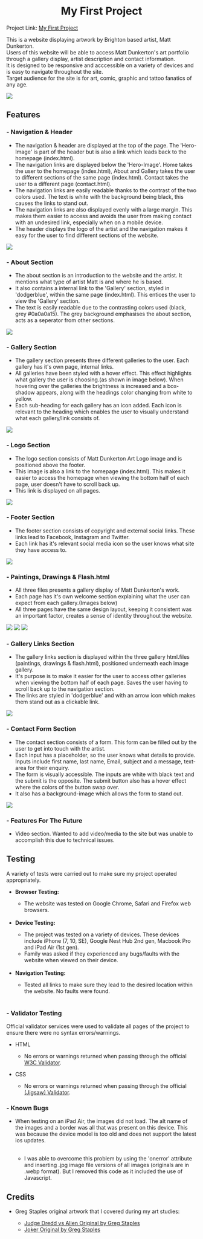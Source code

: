 <h1 align="center">My First Project</h1>
Project Link: <a href="https://mattdunks94.github.io/my-first-project/index.html">My First Project</a>
<p>This is a website displaying artwork by Brighton based artist, Matt Dunkerton.<br>
Users of this website will be able to access Matt Dunkerton's art portfolio through a gallery display, artist description and contact information.<br>
It is designed to be responsive and acccessible on a variety of devices and is easy to navigate throughout the site.<br>
Target audience for the site is for art, comic, graphic and tattoo fanatics of any age.</p>

<img src="assets/images/readme-images/ami-responsive.png">

<h2>Features</h2>

### - Navigation & Header
<ul>
  <li>The navigation & header are displayed at the top of the page. The 'Hero-Image' is part of the header but is also a link which leads back to the homepage (index.html).</li>
  <li>The navigation links are displayed below the 'Hero-Image'. Home takes the user to the homepage (index.html), About and Gallery takes the user to different sections of the same page (index.html). Contact takes the user to a different page (contact.html).</li>
  <li>The navigation links are easily readable thanks to the contrast of the two colors used. The text is white with the background being black, this causes the links to stand out.</li>
  <li>The navigation links are also displayed evenly with a large margin. This makes them easier to access and avoids the user from making contact with an undesired link, especially when on a mobile device.</li>
  <li>The header displays the logo of the artist and the navigation makes it easy for the user to find different sections of the website.</li>
</ul>
<img src="assets/images/readme-images/header-nav.png">

### - About Section
<ul>
  <li>The about section is an introduction to the website and the artist. It mentions what type of artist Matt is and where he is based.</li> 
  <li>It also contains a internal link to the 'Gallery' section, styled in 'dodgerblue', within the same page (index.html). This entices the user to view the 'Gallery' section.</li>
  <li>The text is easily readable due to the contrasting colors used (black, grey #0a0a0a15). The grey background emphasises the about section, acts as a seperator from other sections.</li>
</ul>
<img src="assets/images/readme-images/about-section.png">

### - Gallery Section
<ul>
  <li>The gallery section presents three different galleries to the user. Each gallery has it's own page, internal links.</li>
  <li>All galleries have been styled with a hover effect. This effect highlights what gallery the user is choosing.(as shown in image below). When hovering over the galleries the brightness is increased and a box-shadow appears, along with the headings color changing from white to yellow.</li>
  <li>Each sub-heading for each gallery has an icon added. Each icon is relevant to the heading which enables the user to visually understand what each gallery/link consists of.</li>
</ul>
<img src="assets/images/readme-images/gallery-section.png">

### - Logo Section
<ul>
  <li>The logo section consists of Matt Dunkerton Art Logo image and is positioned above the footer.</li>
  <li>This image is also a link to the homepage (index.html). This makes it easier to access the homepage when viewing the bottom half of each page, user doesn't have to scroll back up.</li>
  <li>This link is displayed on all pages.</li>
</ul>
<img src="assets/images/readme-images/logo-section.png">

### - Footer Section
<ul>
  <li>The footer section consists of copyright and external social links. These links lead to Facebook, Instagram and Twitter.</li>
  <li>Each link has it's relevant social media icon so the user knows what site they have access to.</li>
</ul>
<img src="assets/images/readme-images/footer-section.png">

### - Paintings, Drawings & Flash.html 
<ul>
  <li>All three files presents a gallery display of Matt Dunkerton's work.</li>
  <li>Each page has it's own welcome section explaining what the user can expect from each gallery.(Images below)</li>
  <li>All three pages have the same design layout, keeping it consistent was an important factor, creates a sense of identity throughout the website.</li>
</ul>
<img src="assets/images/readme-images/paintings-gallery.png">
<img src="assets/images/readme-images/drawings-gallery.png">
<img src="assets/images/readme-images/tattoo-flash-gallery.png">

### - Gallery Links Section
<ul>
  <li>The gallery links section is displayed within the three gallery html.files (paintings, drawings & flash.html), positioned underneath each image gallery.</li>
  <li>It's purpose is to make it easier for the user to access other galleries when viewing the bottom half of each page. Saves the user having to scroll back up to the navigation section.</li>
  <li>The links are styled in 'dodgerblue' and with an arrow icon which makes them stand out as a clickable link.</li>
</ul>
<img src="assets/images/readme-images/gallery-links.png">

### - Contact Form Section
<ul>
  <li>The contact section consists of a form. This form can be filled out by the user to get into touch with the artist.</li>
  <li>Each input has a placeholder, so the user knows what details to provide. Inputs include first name, last name, Email, subject and a message, text-area for their enquiry.</li>
  <li>The form is visually accessible. The inputs are white with black text and the submit is the opposite. The submit button also has a hover effect where the colors of the button swap over.</li>
  <li>It also has a background-image which allows the form to stand out.</li>
</ul>
<img src="assets/images/readme-images/contact-form.png">

### - Features For The Future
<ul>
  <li>Video section. Wanted to add video/media to the site but was unable to accomplish this due to technical issues.</li>
</ul>

## Testing
A variety of tests were carried out to make sure my project operated appropriately.
<ul>
  <li><strong>Browser Testing:</strong></li>
  <ul>
    <li>The website was tested on Google Chrome, Safari and Firefox web browsers.</li>
  </ul><br>
  <li><strong>Device Testing:</strong></li>
  <ul>
    <li>The project was tested on a variety of devices. These devices include iPhone (7, 10, SE), Google Nest Hub 2nd gen, Macbook Pro and iPad Air (1st gen).</li>
    <li>Family was asked if they experienced any bugs/faults with the website when viewed on their device.</li>
  </ul><br>
  <li><strong>Navigation Testing:</strong></li>
  <ul>
    <li>Tested all links to make sure they lead to the desired location within the website. No faults were found.</li>
  </ul><br>
</ul>

### - Validator Testing
Official validator services were used to validate all pages of the project to ensure there were no syntax errors/warnings. 
<ul>
  <li>HTML</li>
  <ul>
      <li>No errors or warnings returned when passing through the official <a href="https://validator.w3.org/nu/?doc=https%3A%2F%2Fmattdunks94.github.io%2Fmy-first-project%2F">W3C Validator</a>.</li>
  </ul>
</ul>

<ul>
  <li>CSS</li>
  <ul>
      <li>No errors or warnings returned when passing through the official <a href="https://jigsaw.w3.org/css-validator/validator?uri=https%3A%2F%2Fmattdunks94.github.io%2Fmy-first-project%2F&profile=css3svg&usermedium=all&warning=1&vextwarning=&lang=en">(Jigsaw) Validator</a>.</li>
  </ul>
</ul>

### - Known Bugs
<ul>
  <li>When testing on an iPad Air, the images did not load. The alt name of the images and a border was all that was present on this device. This was because the device model is too old and does not support the latest ios updates.</li><br>
  <ul>
    <li>I was able to overcome this problem by using the 'onerror' attribute and inserting .jpg image file versions of all images (originals are in .webp format). But I removed this code as it included the use of Javascript.</li>
  </ul>
</ul>

## Credits
<ul>
  <li>Greg Staples original artwork that I covered during my art studies:</li>
  <ul>
    <li><a href="https://cafans.b-cdn.net/images/Category_4062/subcat_39924/1324.jpg">Judge Dredd vs Alien Original by Greg Staples</a></li>
    <li><a href="https://www.instagram.com/p/BuWX9UCBY7R/">Joker Original by Greg Staples</a></li>
  </ul>
</ul>
